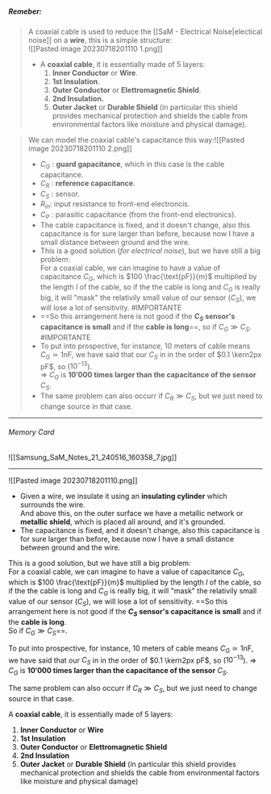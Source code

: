 ##### ***Remeber***:

> A coaxial cable is used to reduce the [[SaM - Electrical Noise|electical noise]] on a **wire**, this is a simple structure:<br>![[Pasted image 20230718201110 1.png]]
> - A **coaxial cable**, it is essentially made of 5 layers:
> 	1. **Inner Conductor** or **Wire**.
> 	2. **1st Insulation**.
> 	3. **Outer Conductor** or **Elettromagnetic Shield**.
> 	4. **2nd Insulation.**
> 	5. **Outer Jacket** or **Durable Shield** (in particular this shield provides mechanical protection and shields the cable from environmental factors like moisture and physical damage).

> We can model the coaxial cable's capacitance this way:![[Pasted image 20230718201110 2.png]]
> - $C_G$ : **guard gapacitance**, which in this case is the cable capacitance.
> - $C_R$ : **reference capacitance**.
> - $C_S$ : sensor.
> - $R_{in}$: input resistance to front-end electroncis.
> - $C_P$ : parasitic capacitance (from the front-end electronics).
> - The cable capacitance is fixed, and it doesn't change, also this capacitance is for sure larger than before, because now I have a small distance between ground and the wire.
> - This is a good solution (*for electrical noise*), but we have still a big problem:<br>For a coaxial cable, we can imagine to have a value of capacitance $C_G$, which is $100 \frac{\text{pF}}{m}$ multiplied by the length $l$ of the cable, so if the the cable is long and $C_G$ is really big, it will "mask" the relativily small value of our sensor ($C_S$), we will lose a lot of sensitivity. #IMPORTANTE 
> - ==So this arrangement here is not good if the **$C_S$ sensor's capacitance is small** and if the **cable is long**==, so if $C_G \gg C_S$. #IMPORTANTE 
> - To put into prospective, for instance, $10$ meters of cable means $C_G \simeq 1 \text{nF}$, we have said that our $C_S$ in in the order of $0.1 \kern2px pF$, so ($10^{-13}$).<br>⇒ $C_G$ is **$10'000$ times larger than the capacitance of the sensor** $C_S$.
> - The same problem can also occurr if $C_R \gg C_S$, but we just need to change source in that case.

---
###### Memory Card
![[Samsung_SaM_Notes_21_240516_160358_7.jpg]]

---
![[Pasted image 20230718201110.png]]
- Given a wire, we insulate it using an **insulating cylinder** which surrounds the wire.<br>And above this, on the outer surface we have a metallic network or **metallic shield**, which is placed all around, and it's grounded.
- The capacitance is fixed, and it doesn't change, also this capacitance is for sure larger than before, because now I have a small distance between ground and the wire.

This is a good solution, but we have still a big problem:<br>For a coaxial cable, we can imagine to have a value of capacitance $C_G$, which is $100 \frac{\text{pF}}{m}$ multiplied by the length $l$ of the cable, so if the the cable is long and $C_G$ is really big, it will "mask" the relativily small value of our sensor ($C_S$), we will lose a lot of sensitivity.
==So this arrangement here is not good if the **$C_S$ sensor's capacitance is small** and if the **cable is long**.<br>So if $C_G \gg C_S$==.

To put into prospective, for instance, $10$ meters of cable means $C_G \simeq 1 \text{nF}$, we have said that our $C_S$ in in the order of $0.1 \kern2px pF$, so ($10^{-13}$).
⇒ $C_G$ is **$10'000$ times larger than the capacitance of the sensor** $C_S$.

The same problem can also occurr if $C_R \gg C_S$, but we just need to change source in that case.

A **coaxial cable**, it is essentially made of 5 layers:
1. **Inner Conductor** or **Wire**
2. **1st Insulation**
3. **Outer Conductor** or **Elettromagnetic Shield**
4. **2nd Insulation**
5. **Outer Jacket** or **Durable Shield** (in particular this shield provides mechanical protection and shields the cable from environmental factors like moisture and physical damage)